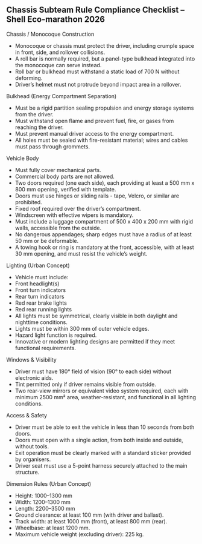 ## Chassis Subteam Rule Compliance Checklist – Shell Eco-marathon 2026

Chassis / Monocoque Construction

- Monocoque or chassis must protect the driver, including crumple space in front, side, and rollover collisions.
- A roll bar is normally required, but a panel-type bulkhead integrated into the monocoque can serve instead.
- Roll bar or bulkhead must withstand a static load of 700 N without deforming.
- Driver’s helmet must not protrude beyond impact area in a rollover.

Bulkhead (Energy Compartment Separation)

- Must be a rigid partition sealing propulsion and energy storage systems from the driver.
- Must withstand open flame and prevent fuel, fire, or gases from reaching the driver.
- Must prevent manual driver access to the energy compartment.
- All holes must be sealed with fire-resistant material; wires and cables must pass through grommets.

Vehicle Body

- Must fully cover mechanical parts.
- Commercial body parts are not allowed.
- Two doors required (one each side), each providing at least a 500 mm x 800 mm opening, verified with template.
- Doors must use hinges or sliding rails - tape, Velcro, or similar are prohibited.
- Fixed roof required over the driver’s compartment.
- Windscreen with effective wipers is mandatory.
- Must include a luggage compartment of 500 x 400 x 200 mm with rigid walls, accessible from the outside.
- No dangerous appendages; sharp edges must have a radius of at least 50 mm or be deformable.
- A towing hook or ring is mandatory at the front, accessible, with at least 30 mm opening, and must resist the vehicle’s weight.

Lighting (Urban Concept)

- Vehicle must include:
- Front headlight(s)
- Front turn indicators
- Rear turn indicators
- Red rear brake lights
- Red rear running lights
- All lights must be symmetrical, clearly visible in both daylight and nighttime conditions.
- Lights must be within 300 mm of outer vehicle edges.
- Hazard light function is required.
- Innovative or modern lighting designs are permitted if they meet functional requirements.

Windows & Visibility

- Driver must have 180° field of vision (90° to each side) without electronic aids.
- Tint permitted only if driver remains visible from outside.
- Two rear-view mirrors or equivalent video system required, each with minimum 2500 mm² area, weather-resistant, and functional in all lighting conditions.

Access & Safety

- Driver must be able to exit the vehicle in less than 10 seconds from both doors.
- Doors must open with a single action, from both inside and outside, without tools.
- Exit operation must be clearly marked with a standard sticker provided by organisers.
- Driver seat must use a 5-point harness securely attached to the main structure.

Dimension Rules (Urban Concept)

- Height: 1000–1300 mm
- Width: 1200–1300 mm
- Length: 2200–3500 mm
- Ground clearance: at least 100 mm (with driver and ballast).
- Track width: at least 1000 mm (front), at least 800 mm (rear).
- Wheelbase: at least 1200 mm.
- Maximum vehicle weight (excluding driver): 225 kg.






